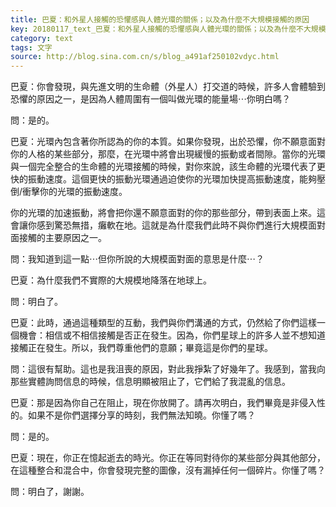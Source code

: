 ```yaml
---
title: 巴夏：和外星人接觸的恐懼感與人體光環的關係；以及為什麼不大規模接觸的原因
key: 20180117_text_巴夏：和外星人接觸的恐懼感與人體光環的關係；以及為什麼不大規模接觸的原因
category: text
tags: 文字
source: http://blog.sina.com.cn/s/blog_a491af250102vdyc.html
---
```


巴夏：你會發現，與先進文明的生命體（外星人）打交道的時候，許多人會體驗到恐懼的原因之一，是因為人體周圍有一個叫做光環的能量場⋯你明白嗎？

問：是的。

巴夏：光環內包含著你所認為的你的本質。如果你發現，出於恐懼，你不願意面對你的人格的某些部分，那麼，在光環中將會出現緩慢的振動或者間隙。當你的光環與一個完全整合的生命體的光環接觸的時候，對你來說，該生命體的光環代表了更快的振動速度。這個更快的振動光環通過迫使你的光環加快提高振動速度，能夠壓倒/衝擊你的光環的振動速度。

你的光環的加速振動，將會把你還不願意面對的你的那些部分，帶到表面上來。這會讓你感到驚恐無措，癱軟在地。這就是為什麼我們此時不與你們進行大規模面對面接觸的主要原因之一。

問：我知道到這一點⋯但你所說的大規模面對面的意思是什麼⋯？

巴夏：為什麼我們不實際的大規模地降落在地球上。

問：明白了。

巴夏：此時，通過這種類型的互動，我們與你們溝通的方式，仍然給了你們這樣一個機會：相信或不相信接觸是否正在發生。因為，你們星球上的許多人並不想知道接觸正在發生。所以，我們尊重他們的意願；畢竟這是你們的星球。

問：這很有幫助。這也是我沮喪的原因，對此我掙紮了好幾年了。我感到，當我向那些實體詢問信息的時候，信息明顯被阻止了，它們給了我混亂的信息。

巴夏：那是因為你自己在阻止，現在你放開了。請再次明白，我們畢竟是非侵入性的。如果不是你們選擇分享的時刻，我們無法知曉。你懂了嗎？

問：是的。

巴夏：現在，你正在憶起逝去的時光。你正在等同對待你的某些部分與其他部分，在這種整合和混合中，你會發現完整的圖像，沒有漏掉任何一個碎片。你懂了嗎？

問：明白了，謝謝。
